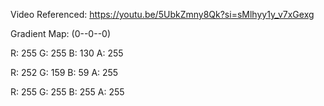 Video Referenced: https://youtu.be/5UbkZmny8Qk?si=sMlhyy1y_v7xGexg

Gradient Map: (0--0--0)

R: 255 G: 255 B: 130 A: 255

R: 252 G: 159 B: 59 A: 255

R: 255 G: 255 B: 255 A: 255
